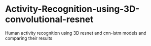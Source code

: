 # Activity-Recognition-using-3D-convolutional-resnet
Human activity recognition using 3D resnet and cnn-lstm models and comparing their results 
